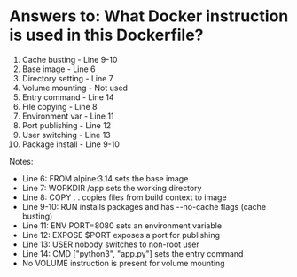 # Answers to: What Docker instruction is used in this Dockerfile?

1. Cache busting - Line 9-10
2. Base image - Line 6
3. Directory setting - Line 7
4. Volume mounting - Not used
5. Entry command - Line 14
6. File copying - Line 8
7. Environment var - Line 11
8. Port publishing - Line 12
9. User switching - Line 13
10. Package install - Line 9-10

Notes:
- Line 6: FROM alpine:3.14 sets the base image
- Line 7: WORKDIR /app sets the working directory
- Line 8: COPY . . copies files from build context to image
- Line 9-10: RUN installs packages and has --no-cache flags (cache busting)
- Line 11: ENV PORT=8080 sets an environment variable
- Line 12: EXPOSE $PORT exposes a port for publishing
- Line 13: USER nobody switches to non-root user
- Line 14: CMD ["python3", "app.py"] sets the entry command
- No VOLUME instruction is present for volume mounting